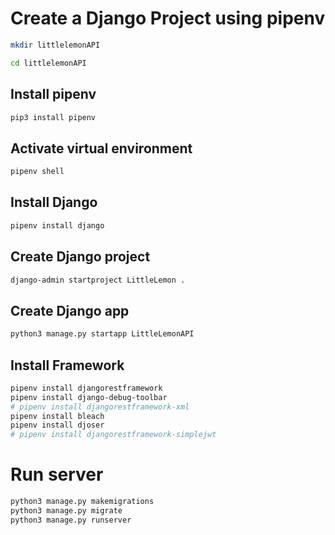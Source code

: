 # Create a Django Project using pipenv
```bash
mkdir littlelemonAPI

cd littlelemonAPI
```

## Install pipenv
```bash
pip3 install pipenv
```

## Activate virtual environment
```bash
pipenv shell
```

## Install Django
```bash
pipenv install django
```

## Create Django project
```bash
django-admin startproject LittleLemon .
```

## Create Django app
```bash
python3 manage.py startapp LittleLemonAPI
```

## Install Framework
```bash
pipenv install djangorestframework
pipenv install django-debug-toolbar
# pipenv install djangorestframework-xml
pipenv install bleach
pipenv install djoser
# pipenv install djangorestframework-simplejwt
```

# Run server
```bash
python3 manage.py makemigrations
python3 manage.py migrate
python3 manage.py runserver
```
